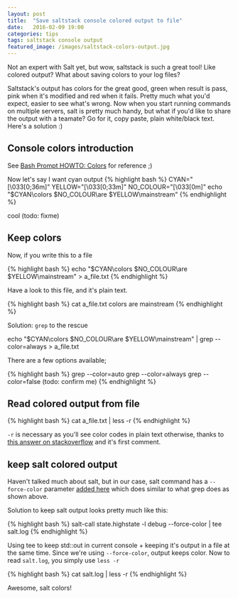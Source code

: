 ```yaml
---
layout: post
title:  "Save saltstack console colored output to file"
date:   2016-02-09 19:00
categories: tips
tags: saltstack console output
featured_image: /images/saltstack-colors-output.jpg
---
```


Not an expert with Salt yet, but wow, saltstack is such a great tool! Like colored output? What about saving colors to your log files?

<!-- more -->

Saltstack's output has colors for the great good, green when result is pass, pink when it's modified and red when it fails. Pretty much what you'd expect, easier to see what's wrong. Now when you start running commands on multiple servers, salt is pretty much handy, but what if you'd like to share the output with a teamate? Go for it, copy paste, plain white/black text. Here's a solution :)

## Console colors introduction

See [Bash Prompt HOWTO: Colors](http://www.tldp.org/HOWTO/Bash-Prompt-HOWTO/x329.html) for reference ;)

Now let's say I want cyan output
{% highlight bash %}
CYAN="\[\033[0;36m\]"
YELLOW="\[\033[0;33m\]"
NO_COLOUR="\[\033[0m\]"
echo "$CYAN\colors $NO_COLOUR\are $YELLOW\mainstream"
{% endhighlight %}

cool (todo: fixme)

## Keep colors 

Now, if you write this to a file

{% highlight bash %}
echo "$CYAN\colors $NO_COLOUR\are $YELLOW\mainstream" > a_file.txt
{% endhighlight %}

Have a look to this file, and it's plain text.

{% highlight bash %}
cat a_file.txt
colors are mainstream
{% endhighlight %}

Solution: `grep` to the rescue

echo "$CYAN\colors $NO_COLOUR\are $YELLOW\mainstream" | grep --color=always > a_file.txt

There are a few options available;

{% highlight bash %}
grep --color=auto
grep --color=always
grep --color=false (todo: confirm me)
{% endhighlight %}

## Read colored output from file

{% highlight bash %}
cat a_file.txt | less -r
{% endhighlight %}

`-r` is necessary as you'll see color codes in plain text otherwise, thanks to [this answer on stackoverflow](http://superuser.com/a/36045/55267) and it's first comment.

## keep salt colored output

Haven't talked much about salt, but in our case, salt command has a `--force-color` parameter [added here](https://github.com/saltstack/salt/issues/4121) which does similar to what grep does as shown above.

Solution to keep salt output looks pretty much like this:

{% highlight bash %}
salt-call state.highstate -l debug --force-color | tee salt.log
{% endhighlight %}

Using tee to keep std::out in current console + keeping it's output in a file at the same time. Since we're using `--force-color`, output keeps color. Now to read `salt.log`, you simply use `less -r`

{% highlight bash %}
cat salt.log | less -r
{% endhighlight %}

Awesome, salt colors!
